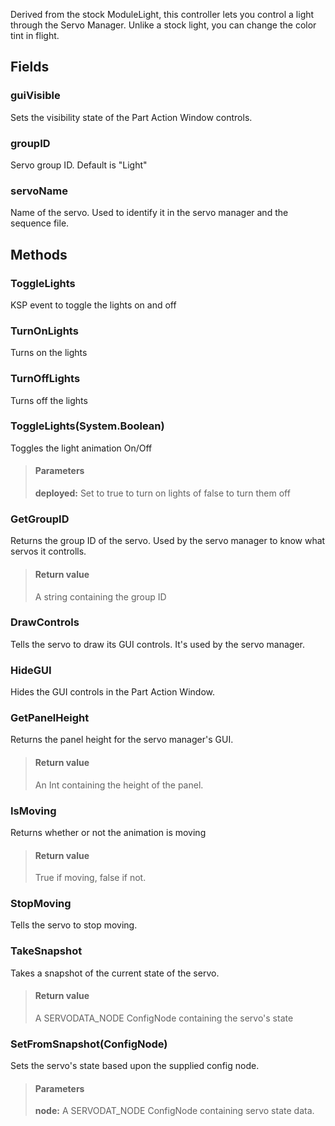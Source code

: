             
Derived from the stock ModuleLight, this controller lets you control a light through the Servo Manager. Unlike a stock light, you can change the color tint in flight.
        
## Fields

### guiVisible
Sets the visibility state of the Part Action Window controls.
### groupID
Servo group ID. Default is "Light"
### servoName
Name of the servo. Used to identify it in the servo manager and the sequence file.
## Methods


### ToggleLights
KSP event to toggle the lights on and off

### TurnOnLights
Turns on the lights

### TurnOffLights
Turns off the lights

### ToggleLights(System.Boolean)
Toggles the light animation On/Off
> #### Parameters
> **deployed:** Set to true to turn on lights of false to turn them off


### GetGroupID
Returns the group ID of the servo. Used by the servo manager to know what servos it controlls.
> #### Return value
> A string containing the group ID

### DrawControls
Tells the servo to draw its GUI controls. It's used by the servo manager.

### HideGUI
Hides the GUI controls in the Part Action Window.

### GetPanelHeight
Returns the panel height for the servo manager's GUI.
> #### Return value
> An Int containing the height of the panel.

### IsMoving
Returns whether or not the animation is moving
> #### Return value
> True if moving, false if not.

### StopMoving
Tells the servo to stop moving.

### TakeSnapshot
Takes a snapshot of the current state of the servo.
> #### Return value
> A SERVODATA_NODE ConfigNode containing the servo's state

### SetFromSnapshot(ConfigNode)
Sets the servo's state based upon the supplied config node.
> #### Parameters
> **node:** A SERVODAT_NODE ConfigNode containing servo state data.


